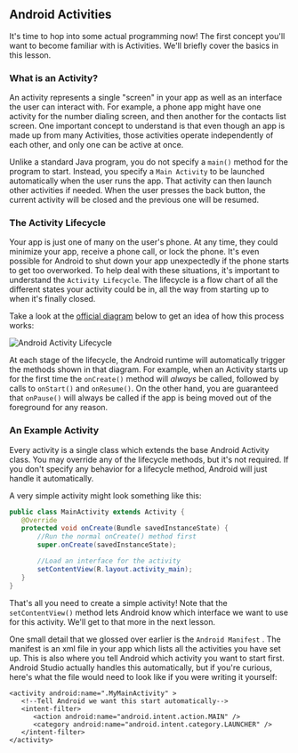 ## Android Activities
It's time to hop into some actual programming now! The first concept you'll want to become familiar with is Activities. We'll briefly cover the basics in this lesson.

### What is an Activity?
An activity represents a single "screen" in your app as well as an interface the user can interact with. For example, a phone app might have one activity for the number dialing screen, and then another for the contacts list screen. One important concept to understand is that even though an app is made up from many Activities, those activities operate independently of each other, and only one can be active at once.

Unlike a standard Java program, you do not specify a `main()` method for the program to start. Instead, you specify a `Main Activity` to be launched automatically when the user runs the app. That activity can then launch other activities if needed.  When the user presses the back button, the current activity will be closed and the previous one will be resumed.


### The Activity Lifecycle

Your app is just one of many on the user's phone. At any time, they could minimize your app, receive a phone call, or lock the phone. It's even possible for Android to shut down your app unexpectedly if the phone starts to get too overworked. To help deal with these situations, it's important to understand the `Activity Lifecycle`. The lifecycle is a flow chart of all the different states your activity could be in, all the way from starting up to when it's finally closed.

Take a look at the [official diagram](https://developer.android.com/guide/components/activities/activity-lifecycle.html) below to get an idea of how this process works:

![Android Activity Lifecycle](https://developer.android.com/guide/components/images/activity_lifecycle.png)

At each stage of the lifecycle, the Android runtime will automatically trigger the methods shown in that diagram. For example, when an Activity starts up for the first time the `onCreate()` method will *always* be called, followed by calls to `onStart()` and `onResume()`. On the other hand, you are guaranteed that `onPause()` will always be called if the app is being moved out of the foreground for any reason.


### An Example Activity

Every activity is a single class which extends the base Android Activity class. You may override any of the lifecycle methods, but it's not required. If you don't specify any behavior for a lifecycle method, Android will just handle it automatically.

A very simple activity might look something like this:


```java
public class MainActivity extends Activity {
   @Override
   protected void onCreate(Bundle savedInstanceState) {
	   //Run the normal onCreate() method first
       super.onCreate(savedInstanceState);

       //Load an interface for the activity
       setContentView(R.layout.activity_main);
   }
}

```

That's all you need to create a simple activity! Note that the `setContentView()` method lets Android know which interface we want to use for this activity. We'll get to that more in the next lesson.

One small detail that we glossed over earlier is the `Android Manifest` . The manifest is an xml file in your app which lists all the activities you have set up. This is also where you tell Android which activity you want to start first. Android Studio actually handles this automatically, but if you're curious, here's what the file would need to look like if you were writing it yourself:

```
<activity android:name=".MyMainActivity" >
   <!--Tell Android we want this start automatically-->
   <intent-filter>
      <action android:name="android.intent.action.MAIN" />
      <category android:name="android.intent.category.LAUNCHER" />
   </intent-filter>
</activity>
```

